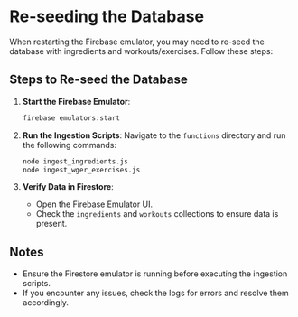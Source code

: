 # Re-seeding the Database

When restarting the Firebase emulator, you may need to re-seed the database with ingredients and workouts/exercises. Follow these steps:

## Steps to Re-seed the Database

1. **Start the Firebase Emulator**:
   ```bash
   firebase emulators:start
   ```

2. **Run the Ingestion Scripts**:
   Navigate to the `functions` directory and run the following commands:
   ```bash
   node ingest_ingredients.js
   node ingest_wger_exercises.js
   ```

3. **Verify Data in Firestore**:
   - Open the Firebase Emulator UI.
   - Check the `ingredients` and `workouts` collections to ensure data is present.

## Notes
- Ensure the Firestore emulator is running before executing the ingestion scripts.
- If you encounter any issues, check the logs for errors and resolve them accordingly.
